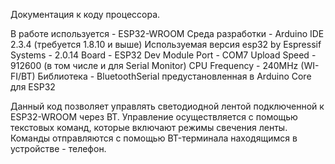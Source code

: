 Документация к коду процессора.

В работе используется - ESP32-WROOM
Среда разработки - Arduino IDE 2.3.4 (требуется 1.8.10 и выше)
Используемая версия esp32 by Espressif Systems - 2.0.14
Board - ESP32 Dev Module
Port - COM7
Upload Speed - 912600 (в том числе и для Serial Monitor)
CPU Frequency - 240MHz (WI-FI/BT)
Библиотека - BluetoothSerial предустановленная в Arduino Core для ESP32

Данный код позволяет управлять светодиодной лентой подключенной к ESP32-WROOM через BT. Управление осуществляется с помощью текстовых команд, которые включают режимы свечения ленты.
Команды отправляются с помощью BT-терминала находящимся в устройстве - телефон.

